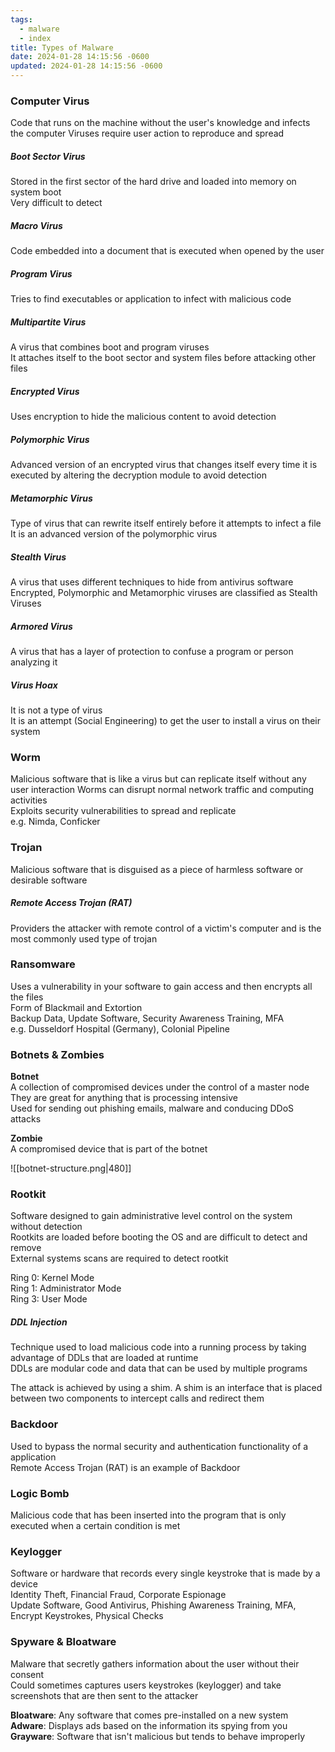 ```yaml
---
tags:
  - malware
  - index
title: Types of Malware
date: 2024-01-28 14:15:56 -0600
updated: 2024-01-28 14:15:56 -0600
---
```


### Computer Virus
Code that runs on the machine without the user's knowledge and infects the computer
Viruses require user action to reproduce and spread

##### Boot Sector Virus
Stored in the first sector of the hard drive and loaded into memory on system boot  
Very difficult to detect

##### Macro Virus
Code embedded into a document that is executed when opened by the user

##### Program Virus
Tries to find executables or application to infect with malicious code

##### Multipartite Virus
A virus that combines boot and program viruses  
It attaches itself to the boot sector and system files before attacking other files

##### Encrypted Virus
Uses encryption to hide the malicious content to avoid detection

##### Polymorphic Virus
Advanced version of an encrypted virus that changes itself every time it is executed by altering the decryption module to avoid detection

##### Metamorphic Virus
Type of virus that can rewrite itself entirely before it attempts to infect a file  
It is an advanced version of the polymorphic virus

##### Stealth Virus
A virus that uses different techniques to hide from antivirus software  
Encrypted, Polymorphic and Metamorphic viruses are classified as Stealth Viruses

##### Armored Virus
A virus that has a layer of protection to confuse a program or person analyzing it

##### Virus Hoax
It is not a type of virus  
It is an attempt (Social Engineering) to get the user to install a virus on their system

### Worm
Malicious software that is like a virus but can replicate itself without any user interaction 
Worms can disrupt normal network traffic and computing activities  
Exploits security vulnerabilities to spread and replicate  
e.g. Nimda, Conficker

### Trojan
Malicious software that is disguised as a piece of harmless software or desirable software

##### Remote Access Trojan (RAT)
Providers the attacker with remote control of a victim's computer and is the most commonly used type of trojan

### Ransomware
Uses a vulnerability in your software to gain access and then encrypts all the files  
Form of Blackmail and Extortion  
Backup Data, Update Software, Security Awareness Training, MFA  
e.g. Dusseldorf Hospital (Germany), Colonial Pipeline

### Botnets & Zombies

**Botnet**  
A collection of compromised devices under the control of a master node  
They are great for anything that is processing intensive  
Used for sending out phishing emails, malware and conducing DDoS attacks

**Zombie**  
A compromised device that is part of the botnet

![[botnet-structure.png|480]]

### Rootkit
Software designed to gain administrative level control on the system without detection  
Rootkits are loaded before booting the OS and are difficult to detect and remove  
External systems scans are required to detect rootkit

Ring 0: Kernel Mode  
Ring 1: Administrator Mode  
Ring 3: User Mode  

##### DDL Injection
Technique used to load malicious code into a running process by taking advantage of DDLs that are loaded at runtime  
DDLs are modular code and data that can be used by multiple programs  

The attack is achieved by using a shim. A shim is an interface that is placed between two components to intercept calls and redirect them

### Backdoor
Used to bypass the normal security and authentication functionality of a application  
Remote Access Trojan (RAT) is an example of Backdoor

### Logic Bomb
Malicious code that has been inserted into the program that is only executed when a certain condition is met

### Keylogger
Software or hardware that records every single keystroke that is made by a device  
Identity Theft, Financial Fraud, Corporate Espionage  
Update Software, Good Antivirus, Phishing Awareness Training, MFA, Encrypt Keystrokes, Physical Checks

### Spyware & Bloatware
Malware that secretly gathers information about the user without their consent  
Could sometimes captures users keystrokes (keylogger) and take screenshots that are then sent to the attacker

**Bloatware**: Any software that comes pre-installed on a new system    
**Adware**: Displays ads based on the information its spying from you  
**Grayware**: Software that isn't malicious but tends to behave improperly

